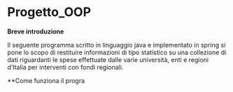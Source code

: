 # Progetto_OOP

**Breve introduzione**

Il seguente programma scritto in linguaggio java e implementato in spring si pone lo scopo di restituire informazioni di tipo statistico su una collezione di dati riguardanti le spese effettuate dalle varie università, enti e regioni d’Italia per interventi con fondi regionali.

**Come funziona il progra


<!--stackedit_data:
eyJoaXN0b3J5IjpbLTQzOTQ2NDgzMF19
-->